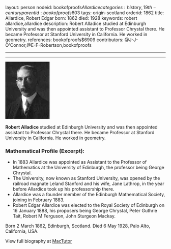 layout: person
nodeid: bookofproofs$Allardice
categories: history,19th-century
parentid: bookofproofs$603
tags: origin-scotland
orderid: 1862
title: Allardice, Robert Edgar
born: 1862
died: 1928
keywords: robert allardice,allardice
description: Robert Alladice studied at Edinburgh University and was then appointed assistant to Professor Chrystal there. He became Professor at Stanford University in California. He worked in geometry.
references: bookofproofs$6909
contributors: @J-J-O'Connor,@E-F-Robertson,bookofproofs

---



---

![Allardice.jpg](https://github.com/bookofproofs/bookofproofs.github.io/blob/main/_sources/_assets/images/portraits/Allardice.jpg?raw=true)

**Robert Alladice** studied at Edinburgh University and was then appointed assistant to Professor Chrystal there. He became Professor at Stanford University in California. He worked in geometry.

### Mathematical Profile (Excerpt):
* In 1883 Allardice was appointed as Assistant to the Professor of Mathematics at the University of Edinburgh, the professor being George Chrystal.
* The University, now known as Stanford University, was opened by the railroad magnate Leland Stanford and his wife, Jane Lathrop, in the year before Allardice took up his professorship there.
* Allardice was a founder member of the Edinburgh Mathematical Society, joining in February 1883.
* Robert Edgar Allardice was elected to the Royal Society of Edinburgh on 16 January 1888, his proposers being George Chrystal, Peter Guthrie Tait, Robert M Ferguson, John Sturgeon Mackay.

Born 2 March 1862, Edinburgh, Scotland. Died 6 May 1928, Palo Alto, California, USA.

View full biography at [MacTutor](https://mathshistory.st-andrews.ac.uk/Biographies/Allardice/)
